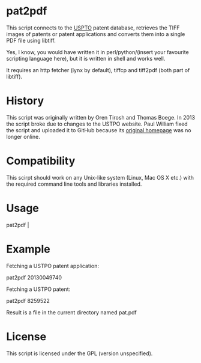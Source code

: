pat2pdf
=======

This script connects to the [USPTO](http://patft.uspto.gov/) patent database, retrieves the TIFF images of patents or patent applications and converts them into a single PDF file using libtiff.

Yes, I know, you would have written it in perl/python/(insert your favourite scripting language here), but it is written in shell and works well.

It requires an http fetcher (lynx by default), tiffcp and tiff2pdf (both part of libtiff).

History
======

This script was originally written by Oren Tirosh and Thomas Boege. In 2013 the script broke due to changes to the USTPO website. Paul William fixed the script and uploaded it to GitHub because its [original homepage](http://www.tothink.com/pat2pdf) was no longer online.

Compatibility
=====

This scirpt should work on any Unix-like system (Linux, Mac OS X etc.) with the required command line tools and libraries installed.

Usage
====

pat2pdf <number>|<application number>

Example
===

Fetching a USTPO patent application:

pat2pdf 20130049740

Fetching a USTPO patent:

pat2pdf 8259522

Result is a file in the current directory named pat<patnum>.pdf

License
======

This script is licensed under the GPL (version unspecified).
